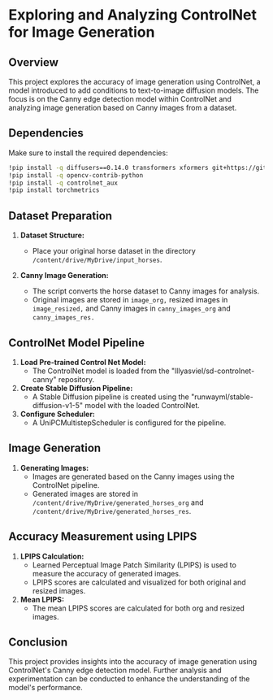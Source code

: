 # Exploring and Analyzing ControlNet for Image Generation

## Overview
This project explores the accuracy of image generation using ControlNet, a model introduced to add conditions to text-to-image diffusion models. The focus is on the Canny edge detection model within ControlNet and analyzing image generation based on Canny images from a dataset.

## Dependencies
Make sure to install the required dependencies:
```bash
!pip install -q diffusers==0.14.0 transformers xformers git+https://github.com/huggingface/accelerate.git
!pip install -q opencv-contrib-python
!pip install -q controlnet_aux
!pip install torchmetrics
```

## Dataset Preparation
1. **Dataset Structure:**
   - Place your original horse dataset in the directory `/content/drive/MyDrive/input_horses`.

2. **Canny Image Generation:**
   - The script converts the horse dataset to Canny images for analysis.
   - Original images are stored in `image_org,` resized images in `image_resized,` and Canny images in `canny_images_org` and `canny_images_res.`

## ControlNet Model Pipeline
1. **Load Pre-trained Control Net Model:**
   - The ControlNet model is loaded from the "lllyasviel/sd-controlnet-canny" repository.
2. **Create Stable Diffusion Pipeline:**
   - A Stable Diffusion pipeline is created using the "runwayml/stable-diffusion-v1-5" model with the loaded ControlNet.
3. **Configure Scheduler:**
   - A UniPCMultistepScheduler is configured for the pipeline.

## Image Generation
1. **Generating Images:**
   - Images are generated based on the Canny images using the ControlNet pipeline.
   - Generated images are stored in `/content/drive/MyDrive/generated_horses_org` and `/content/drive/MyDrive/generated_horses_res`.

## Accuracy Measurement using LPIPS
1. **LPIPS Calculation:**
   - Learned Perceptual Image Patch Similarity (LPIPS) is used to measure the accuracy of generated images.
   - LPIPS scores are calculated and visualized for both original and resized images.
2. **Mean LPIPS:**
   - The mean LPIPS scores are calculated for both org and resized images.

## Conclusion
This project provides insights into the accuracy of image generation using ControlNet's Canny edge detection model. Further analysis and experimentation can be conducted to enhance the understanding of the model's performance.
